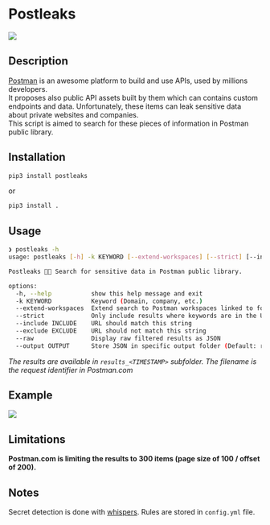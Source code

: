 # Postleaks

![](assets/postleaks-50.png)

## Description

[Postman](https://www.postman.com/home) is an awesome platform to build and use APIs, used by millions developers.  
It proposes also public API assets built by them which can contains custom endpoints and data. Unfortunately, these items can leak sensitive data about private websites and companies.  
This script is aimed to search for these pieces of information in Postman public library.

## Installation

```bash
pip3 install postleaks
```

or 

```bash
pip3 install .
```

## Usage

```bash
❯ postleaks -h
usage: postleaks [-h] -k KEYWORD [--extend-workspaces] [--strict] [--include INCLUDE] [--exclude EXCLUDE] [--raw] [--output OUTPUT]

Postleaks 🚀💧 Search for sensitive data in Postman public library.

options:
  -h, --help           show this help message and exit
  -k KEYWORD           Keyword (Domain, company, etc.)
  --extend-workspaces  Extend search to Postman workspaces linked to found requests (warning: request consuming and risk of false positive)
  --strict             Only include results where keywords are in the URL (warning: could miss some results where the final URL is a variable)
  --include INCLUDE    URL should match this string
  --exclude EXCLUDE    URL should not match this string
  --raw                Display raw filtered results as JSON
  --output OUTPUT      Store JSON in specific output folder (Default: results_<TIMESTAMP>)
```

*The results are available in `results_<TIMESTAMP>` subfolder. The filename is the request identifier in Postman.com*

## Example

![](assets/example.png)

## Limitations

**Postman.com is limiting the results to 300 items (page size of 100 / offset of 200).**

## Notes

Secret detection is done with [whispers](https://github.com/adeptex/whispers). Rules are stored in `config.yml` file.
